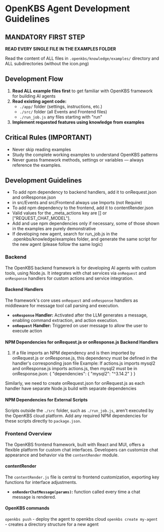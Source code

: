 # OpenKBS Agent Development Guidelines

## MANDATORY FIRST STEP
**READ EVERY SINGLE FILE IN THE EXAMPLES FOLDER**

Read the content of ALL files in `.openkbs/knowledge/examples/` directory and ALL subdirectories (without the icon.png)

## Development Flow

1. **Read ALL example files first** to get familiar with OpenKBS framework for building AI agents
2. **Read existing agent code:**
   - `./app/` folder (settings, instructions, etc.)
   - `./src/` folder (all Events and Frontend files)
   - `./run_job.js` any files starting with "run"
3. **Implement requested features using knowledge from examples**


## **Critical** Rules (**IMPORTANT**)
- Never skip reading examples
- Study the complete working examples to understand OpenKBS patterns
- Never guess framework methods, settings or variables — always reference the examples.

## Development Guidelines
- To add npm dependency to backend handlers, add it to onRequest.json and onResponse.json
- in src/Events and src/Frontend always use Imports (not Require)
- To add npm dependency to the frontend, add it to contentRender.json
- Valid values for the _meta_actions key are [] or ["REQUEST_CHAT_MODEL"].
- Add and use npm dependencies only if necessary, some of those shown in the examples are purely demonstrative
- If developing new agent, search for run_job.js in the .openkbs/knowledge/examples folder, and generate the same script for the new agent (please follow the same logic)

### Backend
The OpenKBS backend framework is for developing AI agents with custom tools, using Node.js. It integrates with chat services via `onRequest` and `onResponse` handlers for custom actions and service integration.

#### Backend Handlers
The framework's core uses `onRequest` and `onResponse` handlers as middleware for message tool call parsing and execution.
- **`onResponse` Handler:** Activated after the LLM generates a message, enabling command extraction, and action execution.
- **`onRequest` Handler:** Triggered on user message to allow the user to execute action

#### NPM Dependencies for onRequest.js or onResponse.js Backend Handlers
1. If a file imports an NPM dependency and is then imported by onRequest.js or onResponse.js, this dependency must be defined in the handler's corresponding json file
Example: If actions.js imports mysql2 and onResponse.js imports actions.js, then mysql2 must be in onResponse.json:
{
   "dependencies": {
      "mysql2": "^3.14.2"
   }
}

Similarly, we need to create onRequest.json for onRequest.js as each handler have separate Node.js build with separate dependencies

#### NPM Dependencies for External Scripts
Scripts outside the `./src` folder, such as `./run_job.js`, aren't executed by the OpenKBS cloud platform. 
Add any required NPM dependencies for these scripts directly to `package.json`.

### Frontend Overview
The OpenKBS frontend framework, built with React and MUI, offers a flexible platform for custom chat interfaces. Developers can customize chat appearance and behavior via the `contentRender` module.

#### contentRender
The `contentRender.js` file is central to frontend customization, exporting key functions for interface adjustments.
- **`onRenderChatMessage(params)`:** function called every time a chat message is rendered.

#### OpenKBS commands
`openkbs push` - deploy the agent to openkbs cloud
`openkbs create my-agent` - creates a directory structure for a new agent
